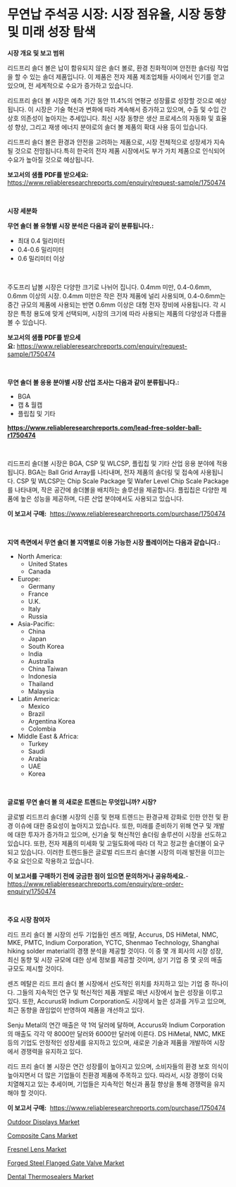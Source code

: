 <p><h1>무연납 주석공 시장: 시장 점유율, 시장 동향 및 미래 성장 탐색</h1></p><p><strong>시장 개요 및 보고 범위</strong></p>
<p><p>리드프리 솔더 볼은 납이 함유되지 않은 솔더 볼로, 환경 친화적이며 안전한 솔더링 작업을 할 수 있는 솔더 제품입니다. 이 제품은 전자 제품 제조업체들 사이에서 인기를 얻고 있으며, 전 세계적으로 수요가 증가하고 있습니다.</p><p>리드프리 솔더 볼 시장은 예측 기간 동안 11.4%의 연평균 성장률로 성장할 것으로 예상됩니다. 이 시장은 기술 혁신과 변화에 따라 계속해서 증가하고 있으며, 수출 및 수입 간 상호 의존성이 높아지는 추세입니다. 최신 시장 동향은 생산 프로세스의 자동화 및 효율성 향상, 그리고 재생 에너지 분야로의 솔더 볼 제품의 확대 사용 등이 있습니다.</p><p>리드프리 솔더 볼은 환경과 안전을 고려하는 제품으로, 시장 전체적으로 성장세가 지속될 것으로 전망됩니다.특히 한국의 전자 제품 시장에서도 부가 가치 제품으로 인식되어 수요가 높아질 것으로 예상됩니다.</p></p>
<p><strong>보고서의 샘플 PDF를 받으세요:</strong> <a href="https://www.reliableresearchreports.com/enquiry/request-sample/1750474">https://www.reliableresearchreports.com/enquiry/request-sample/1750474</a></p>
<p>&nbsp;</p>
<p><strong>시장 세분화</strong></p>
<p><strong>무연 솔더 볼 유형별 시장 분석은 다음과 같이 분류됩니다.:</strong></p>
<p><ul><li>최대 0.4 밀리미터</li><li>0.4-0.6 밀리미터</li><li>0.6 밀리미터 이상</li></ul></p>
<p>&nbsp;</p>
<p><p>주도프리 납볼 시장은 다양한 크기로 나뉘어 집니다. 0.4mm 미만, 0.4-0.6mm, 0.6mm 이상의 시장. 0.4mm 미만은 작은 전자 제품에 널리 사용되며, 0.4-0.6mm는 중간 규모의 제품에 사용되는 반면 0.6mm 이상은 대형 전자 장비에 사용됩니다. 각 시장은 특정 용도에 맞게 선택되며, 시장의 크기에 따라 사용되는 제품의 다양성과 다름을 볼 수 있습니다.</p></p>
<p><strong>보고서의 샘플 PDF를 받으세요:</strong>&nbsp;<a href="https://www.reliableresearchreports.com/enquiry/request-sample/1750474">https://www.reliableresearchreports.com/enquiry/request-sample/1750474</a></p>
<p>&nbsp;</p>
<p><strong> 무연 솔더 볼 응용 분야별 시장 산업 조사는 다음과 같이 분류됩니다.:</strong></p>
<p><ul><li>BGA</li><li>캡 & 월캡</li><li>플립칩 및 기타</li></ul></p>
<p><strong><a href="https://www.reliableresearchreports.com/lead-free-solder-ball-r1750474">https://www.reliableresearchreports.com/lead-free-solder-ball-r1750474</a></strong></p>
<p>&nbsp;</p>
<p><p>리드프리 솔더볼 시장은 BGA, CSP 및 WLCSP, 플립칩 및 기타 산업 응용 분야에 적용됩니다. BGA는 Ball Grid Array를 나타내며, 전자 제품의 솔더링 및 접속에 사용됩니다. CSP 및 WLCSP는 Chip Scale Package 및 Wafer Level Chip Scale Package를 나타내며, 작은 공간에 솔더볼을 배치하는 솔루션을 제공합니다. 플립칩은 다양한 제품에 높은 성능을 제공하며, 다른 산업 분야에서도 사용되고 있습니다.</p></p>
<p><strong>이 보고서 구매:</strong>&nbsp; <a href="https://www.reliableresearchreports.com/purchase/1750474">https://www.reliableresearchreports.com/purchase/1750474</a></p>
<p>&nbsp;</p>
<p><strong>지역 측면에서 무연 솔더 볼 지역별로 이용 가능한 시장 플레이어는 다음과 같습니다.:</strong></p>
<p><ul>
    <li>
        North America:
        <ul>
            <li>United States</li>
            <li>Canada</li>
        </ul>
    </li>
    <li>
        Europe:
        <ul>
            <li>Germany</li>
            <li>France</li>
            <li>U.K.</li>
            <li>Italy</li>
            <li>Russia</li>
        </ul>
    </li>
    <li>
        Asia-Pacific:
        <ul>
            <li>China</li>
            <li>Japan</li>
            <li>South Korea</li>
            <li>India</li>
            <li>Australia</li>
            <li>China Taiwan</li>
            <li>Indonesia</li>
            <li>Thailand</li>
            <li>Malaysia</li>
        </ul>
    </li>
    <li>
        Latin America:
        <ul>
            <li>Mexico</li>
            <li>Brazil</li>
            <li>Argentina Korea</li>
            <li>Colombia</li>
        </ul>
    </li>
    <li>
        Middle East & Africa:
        <ul>
            <li>Turkey</li>
            <li>Saudi</li>
            <li>Arabia</li>
            <li>UAE</li>
            <li>Korea</li>
        </ul>
    </li>
    </ul></p>
<p>&nbsp;</p>
<p><strong>글로벌 무연 솔더 볼 의 새로운 트렌드는 무엇입니까? 시장?</strong></p>
<p><p>글로벌 리드프리 솔더볼 시장의 신흥 및 현재 트렌드는 환경규제 강화로 인한 안전 및 환경 이슈에 대한 중요성이 높아지고 있습니다. 또한, 미래를 준비하기 위해 연구 및 개발에 대한 투자가 증가하고 있으며, 신기술 및 혁신적인 솔더링 솔루션이 시장을 선도하고 있습니다. 또한, 전자 제품의 미세화 및 고밀도화에 따라 더 작고 정교한 솔더볼이 요구되고 있습니다. 이러한 트렌드들은 글로벌 리드프리 솔더볼 시장의 미래 발전을 이끄는 주요 요인으로 작용하고 있습니다.</p></p>
<p><strong>이 보고서를 구매하기 전에 궁금한 점이 있으면 문의하거나 공유하세요.</strong>- <a href="https://www.reliableresearchreports.com/enquiry/pre-order-enquiry/1750474">https://www.reliableresearchreports.com/enquiry/pre-order-enquiry/1750474</a></p>
<p>&nbsp;</p>
<p><strong>주요 시장 참여자</strong></p>
<p><p>리드 프리 솔더 볼 시장의 선두 기업들인 센즈 메탈, Accurus, DS HiMetal, NMC, MKE, PMTC, Indium Corporation, YCTC, Shenmao Technology, Shanghai hiking solder material의 경쟁 분석을 제공할 것이다. 이 중 몇 개 회사의 시장 성장, 최신 동향 및 시장 규모에 대한 상세 정보를 제공할 것이며, 상기 기업 중 몇 곳의 매출 규모도 제시할 것이다.</p><p>센즈 메탈은 리드 프리 솔더 볼 시장에서 선도적인 위치를 차지하고 있는 기업 중 하나이다. 그들의 지속적인 연구 및 혁신적인 제품 개발로 매년 시장에서 높은 성장을 이루고 있다. 또한, Accurus와 Indium Corporation도 시장에서 높은 성과를 거두고 있으며, 최근 동향을 끊임없이 반영하여 제품을 개선하고 있다.</p><p>Senju Metal의 연간 매출은 약 1억 달러에 달하며, Accurus와 Indium Corporation의 매출도 각각 약 8000만 달러와 6000만 달러에 이른다. DS HiMetal, NMC, MKE 등의 기업도 안정적인 성장세를 유지하고 있으며, 새로운 기술과 제품을 개발하여 시장에서 경쟁력을 유지하고 있다.</p><p>리드 프리 솔더 볼 시장은 연간 성장률이 높아지고 있으며, 소비자들의 환경 보호 의식이 높아지면서 더 많은 기업들이 친환경 제품에 주목하고 있다. 따라서, 시장 경쟁이 더욱 치열해지고 있는 추세이며, 기업들은 지속적인 혁신과 품질 향상을 통해 경쟁력을 유지해야 할 것이다.</p></p>
<p><strong>이 보고서 구매:</strong>&nbsp;&nbsp;<a href="https://www.reliableresearchreports.com/purchase/1750474">https://www.reliableresearchreports.com/purchase/1750474</a></p>
<p><p><a href="https://full-wildebeest-80b.notion.site/Outdoor-Displays-Market-Analysis-Its-CAGR-Market-Segmentation-and-Global-Industry-Overview-dc0fcda703ec4cfa8ae722db4724f4e7">Outdoor Displays Market</a></p><p><a href="https://issuu.com/reportprime-2/docs/composite-cans-market-size-2030.pptx">Composite Cans Market</a></p><p><a href="https://issuu.com/reportprime-2/docs/fresnel-lens-market-size-2030.pptx">Fresnel Lens Market</a></p><p><a href="https://view.publitas.com/reportprime-1/forged-steel-flanged-gate-valve-market-the-key-to-successful-business-strategy-forecast-till-2031/">Forged Steel Flanged Gate Valve Market</a></p><p><a href="https://github.com/irfadac/Market-Research-Report-List-2/blob/main/dental-thermosealers-market.md">Dental Thermosealers Market</a></p></p>